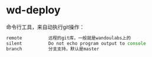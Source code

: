 wd-deploy
===========

命令行工具，来自动执行git操作：

```javascript
remote			远程的git库，一般就是wandoulabs上的
silent    		Do not echo program output to console
branch			分支支持，默认是master
```
